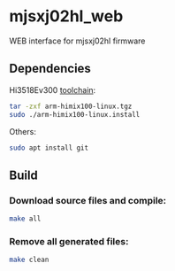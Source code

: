 # mjsxj02hl_web
WEB interface for mjsxj02hl firmware

## Dependencies

Hi3518Ev300 [toolchain](https://dl.openipc.org/SDK/HiSilicon/Hi3516Ev200_16Ev300_18Ev300/Hi3516EV200R001C01SPC011/arm-himix100-linux.tgz):

```bash
tar -zxf arm-himix100-linux.tgz
sudo ./arm-himix100-linux.install
```

Others:

```bash
sudo apt install git
```

## Build

### Download source files and compile:

```bash
make all
```

### Remove all generated files:
```bash
make clean
```
